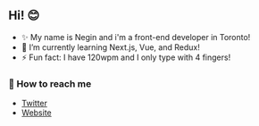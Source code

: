 ## Hi! 😊

- ✨ My name is Negin and i'm a front-end developer in Toronto!
- 🌱 I’m currently learning Next.js, Vue, and Redux!
- ⚡ Fun fact: I have 120wpm and I only type with 4 fingers! 

### 💌 How to reach me
* [Twitter](https://twitter.com/negicodes)
* [Website](https://negi.dev/)

<!--
**nuggetsnegin/nuggetsnegin** is a ✨ _special_ ✨ repository because its `README.md` (this file) appears on your GitHub profile.

Here are some ideas to get you started:

- 🔭 I’m currently working on ...
- 🌱 I’m currently learning ...
- 👯 I’m looking to collaborate on ...
- 🤔 I’m looking for help with ...
- 💬 Ask me about ...
- 📫 How to reach me: ...
- 😄 Pronouns: ...
- ⚡ Fun fact: ...
-->
